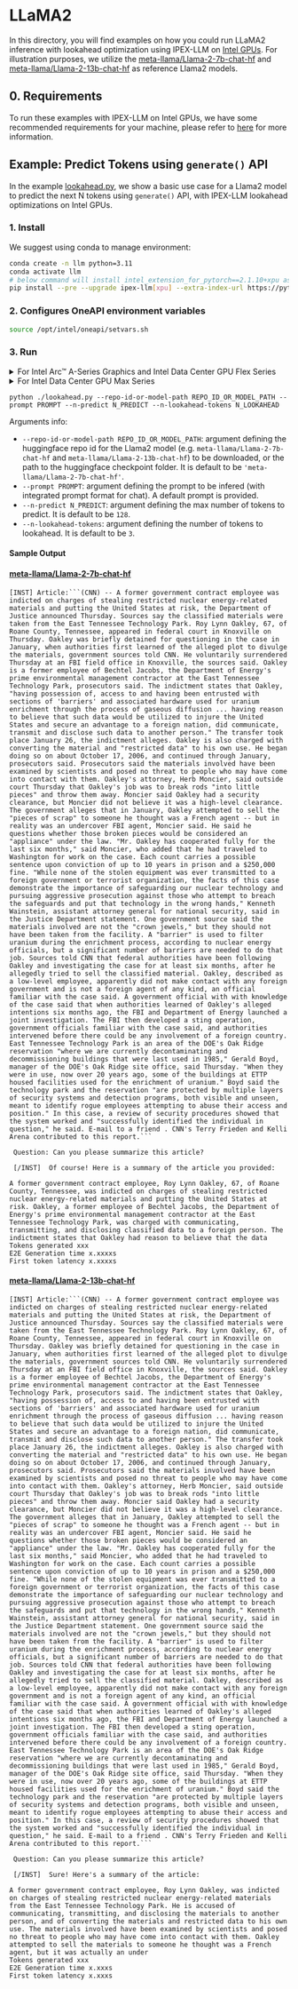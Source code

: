 # LLaMA2
In this directory, you will find examples on how you could run LLaMA2 inference with lookahead optimization using IPEX-LLM on [Intel GPUs](../README.md). For illustration purposes, we utilize the [meta-llama/Llama-2-7b-chat-hf](https://huggingface.co/meta-llama/Llama-2-7b-chat-hf) and [meta-llama/Llama-2-13b-chat-hf](https://huggingface.co/meta-llama/Llama-2-13b-chat-hf) as reference Llama2 models.

## 0. Requirements
To run these examples with IPEX-LLM on Intel GPUs, we have some recommended requirements for your machine, please refer to [here](../README.md#recommended-requirements) for more information.

## Example: Predict Tokens using `generate()` API
In the example [lookahead.py](./lookahead.py), we show a basic use case for a Llama2 model to predict the next N tokens using `generate()` API, with IPEX-LLM lookahead optimizations on Intel GPUs.
### 1. Install
We suggest using conda to manage environment:
```bash
conda create -n llm python=3.11
conda activate llm
# below command will install intel_extension_for_pytorch==2.1.10+xpu as default
pip install --pre --upgrade ipex-llm[xpu] --extra-index-url https://pytorch-extension.intel.com/release-whl/stable/xpu/us/
```
### 2. Configures OneAPI environment variables
```bash
source /opt/intel/oneapi/setvars.sh
```

### 3. Run

<details>

<summary>For Intel Arc™ A-Series Graphics and Intel Data Center GPU Flex Series</summary>

```bash
export USE_XETLA=OFF
export SYCL_PI_LEVEL_ZERO_USE_IMMEDIATE_COMMANDLISTS=1
export SYCL_CACHE_PERSISTENT=1
```

</details>

<details>

<summary>For Intel Data Center GPU Max Series</summary>

```bash
export LD_PRELOAD=${LD_PRELOAD}:${CONDA_PREFIX}/lib/libtcmalloc.so
export SYCL_PI_LEVEL_ZERO_USE_IMMEDIATE_COMMANDLISTS=1
export SYCL_CACHE_PERSISTENT=1
export ENABLE_SDP_FUSION=1
```
> Note: Please note that `libtcmalloc.so` can be installed by `conda install -c conda-forge -y gperftools=2.10`.
</details>

```
python ./lookahead.py --repo-id-or-model-path REPO_ID_OR_MODEL_PATH --prompt PROMPT --n-predict N_PREDICT --n-lookahead-tokens N_LOOKAHEAD
```

Arguments info:
- `--repo-id-or-model-path REPO_ID_OR_MODEL_PATH`: argument defining the huggingface repo id for the Llama2 model (e.g. `meta-llama/Llama-2-7b-chat-hf` and `meta-llama/Llama-2-13b-chat-hf`) to be downloaded, or the path to the huggingface checkpoint folder. It is default to be `'meta-llama/Llama-2-7b-chat-hf'`.
- `--prompt PROMPT`: argument defining the prompt to be infered (with integrated prompt format for chat). A default prompt is provided.
- `--n-predict N_PREDICT`: argument defining the max number of tokens to predict. It is default to be `128`.
- `--n-lookahead-tokens`: argument defining the number of tokens to lookahead. It is 
default to be `3`.

#### Sample Output
#### [meta-llama/Llama-2-7b-chat-hf](https://huggingface.co/meta-llama/Llama-2-7b-chat-hf)
```log
[INST] Article:```(CNN) -- A former government contract employee was indicted on charges of stealing restricted nuclear energy-related materials and putting the United States at risk, the Department of Justice announced Thursday. Sources say the classified materials were taken from the East Tennessee Technology Park. Roy Lynn Oakley, 67, of Roane County, Tennessee, appeared in federal court in Knoxville on Thursday. Oakley was briefly detained for questioning in the case in January, when authorities first learned of the alleged plot to divulge the materials, government sources told CNN. He voluntarily surrendered Thursday at an FBI field office in Knoxville, the sources said. Oakley is a former employee of Bechtel Jacobs, the Department of Energy's prime environmental management contractor at the East Tennessee Technology Park, prosecutors said. The indictment states that Oakley, "having possession of, access to and having been entrusted with sections of 'barriers' and associated hardware used for uranium enrichment through the process of gaseous diffusion ... having reason to believe that such data would be utilized to injure the United States and secure an advantage to a foreign nation, did communicate, transmit and disclose such data to another person." The transfer took place January 26, the indictment alleges. Oakley is also charged with converting the material and "restricted data" to his own use. He began doing so on about October 17, 2006, and continued through January, prosecutors said. Prosecutors said the materials involved have been examined by scientists and posed no threat to people who may have come into contact with them. Oakley's attorney, Herb Moncier, said outside court Thursday that Oakley's job was to break rods "into little pieces" and throw them away. Moncier said Oakley had a security clearance, but Moncier did not believe it was a high-level clearance. The government alleges that in January, Oakley attempted to sell the "pieces of scrap" to someone he thought was a French agent -- but in reality was an undercover FBI agent, Moncier said. He said he questions whether those broken pieces would be considered an "appliance" under the law. "Mr. Oakley has cooperated fully for the last six months," said Moncier, who added that he had traveled to Washington for work on the case. Each count carries a possible sentence upon conviction of up to 10 years in prison and a $250,000 fine. "While none of the stolen equipment was ever transmitted to a foreign government or terrorist organization, the facts of this case demonstrate the importance of safeguarding our nuclear technology and pursuing aggressive prosecution against those who attempt to breach the safeguards and put that technology in the wrong hands," Kenneth Wainstein, assistant attorney general for national security, said in the Justice Department statement. One government source said the materials involved are not the "crown jewels," but they should not have been taken from the facility. A "barrier" is used to filter uranium during the enrichment process, according to nuclear energy officials, but a significant number of barriers are needed to do that job. Sources told CNN that federal authorities have been following Oakley and investigating the case for at least six months, after he allegedly tried to sell the classified material. Oakley, described as a low-level employee, apparently did not make contact with any foreign government and is not a foreign agent of any kind, an official familiar with the case said. A government official with with knowledge of the case said that when authorities learned of Oakley's alleged intentions six months ago, the FBI and Department of Energy launched a joint investigation. The FBI then developed a sting operation, government officials familiar with the case said, and authorities intervened before there could be any involvement of a foreign country. East Tennessee Technology Park is an area of the DOE's Oak Ridge reservation "where we are currently decontaminating and decommissioning buildings that were last used in 1985," Gerald Boyd, manager of the DOE's Oak Ridge site office, said Thursday. "When they were in use, now over 20 years ago, some of the buildings at ETTP housed facilities used for the enrichment of uranium." Boyd said the technology park and the reservation "are protected by multiple layers of security systems and detection programs, both visible and unseen, meant to identify rogue employees attempting to abuse their access and position." In this case, a review of security procedures showed that the system worked and "successfully identified the individual in question," he said. E-mail to a friend . CNN's Terry Frieden and Kelli Arena contributed to this report.``` 

 Question: Can you please summarize this article? 

 [/INST]  Of course! Here is a summary of the article you provided:

A former government contract employee, Roy Lynn Oakley, 67, of Roane County, Tennessee, was indicted on charges of stealing restricted nuclear energy-related materials and putting the United States at risk. Oakley, a former employee of Bechtel Jacobs, the Department of Energy's prime environmental management contractor at the East Tennessee Technology Park, was charged with communicating, transmitting, and disclosing classified data to a foreign person. The indictment states that Oakley had reason to believe that the data
Tokens generated xxx
E2E Generation time x.xxxxs
First token latency x.xxxxs
```

#### [meta-llama/Llama-2-13b-chat-hf](https://huggingface.co/meta-llama/Llama-2-13b-chat-hf)
```log
[INST] Article:```(CNN) -- A former government contract employee was indicted on charges of stealing restricted nuclear energy-related materials and putting the United States at risk, the Department of Justice announced Thursday. Sources say the classified materials were taken from the East Tennessee Technology Park. Roy Lynn Oakley, 67, of Roane County, Tennessee, appeared in federal court in Knoxville on Thursday. Oakley was briefly detained for questioning in the case in January, when authorities first learned of the alleged plot to divulge the materials, government sources told CNN. He voluntarily surrendered Thursday at an FBI field office in Knoxville, the sources said. Oakley is a former employee of Bechtel Jacobs, the Department of Energy's prime environmental management contractor at the East Tennessee Technology Park, prosecutors said. The indictment states that Oakley, "having possession of, access to and having been entrusted with sections of 'barriers' and associated hardware used for uranium enrichment through the process of gaseous diffusion ... having reason to believe that such data would be utilized to injure the United States and secure an advantage to a foreign nation, did communicate, transmit and disclose such data to another person." The transfer took place January 26, the indictment alleges. Oakley is also charged with converting the material and "restricted data" to his own use. He began doing so on about October 17, 2006, and continued through January, prosecutors said. Prosecutors said the materials involved have been examined by scientists and posed no threat to people who may have come into contact with them. Oakley's attorney, Herb Moncier, said outside court Thursday that Oakley's job was to break rods "into little pieces" and throw them away. Moncier said Oakley had a security clearance, but Moncier did not believe it was a high-level clearance. The government alleges that in January, Oakley attempted to sell the "pieces of scrap" to someone he thought was a French agent -- but in reality was an undercover FBI agent, Moncier said. He said he questions whether those broken pieces would be considered an "appliance" under the law. "Mr. Oakley has cooperated fully for the last six months," said Moncier, who added that he had traveled to Washington for work on the case. Each count carries a possible sentence upon conviction of up to 10 years in prison and a $250,000 fine. "While none of the stolen equipment was ever transmitted to a foreign government or terrorist organization, the facts of this case demonstrate the importance of safeguarding our nuclear technology and pursuing aggressive prosecution against those who attempt to breach the safeguards and put that technology in the wrong hands," Kenneth Wainstein, assistant attorney general for national security, said in the Justice Department statement. One government source said the materials involved are not the "crown jewels," but they should not have been taken from the facility. A "barrier" is used to filter uranium during the enrichment process, according to nuclear energy officials, but a significant number of barriers are needed to do that job. Sources told CNN that federal authorities have been following Oakley and investigating the case for at least six months, after he allegedly tried to sell the classified material. Oakley, described as a low-level employee, apparently did not make contact with any foreign government and is not a foreign agent of any kind, an official familiar with the case said. A government official with with knowledge of the case said that when authorities learned of Oakley's alleged intentions six months ago, the FBI and Department of Energy launched a joint investigation. The FBI then developed a sting operation, government officials familiar with the case said, and authorities intervened before there could be any involvement of a foreign country. East Tennessee Technology Park is an area of the DOE's Oak Ridge reservation "where we are currently decontaminating and decommissioning buildings that were last used in 1985," Gerald Boyd, manager of the DOE's Oak Ridge site office, said Thursday. "When they were in use, now over 20 years ago, some of the buildings at ETTP housed facilities used for the enrichment of uranium." Boyd said the technology park and the reservation "are protected by multiple layers of security systems and detection programs, both visible and unseen, meant to identify rogue employees attempting to abuse their access and position." In this case, a review of security procedures showed that the system worked and "successfully identified the individual in question," he said. E-mail to a friend . CNN's Terry Frieden and Kelli Arena contributed to this report.``` 

 Question: Can you please summarize this article? 

 [/INST]  Sure! Here's a summary of the article:

A former government contract employee, Roy Lynn Oakley, was indicted on charges of stealing restricted nuclear energy-related materials from the East Tennessee Technology Park. He is accused of communicating, transmitting, and disclosing the materials to another person, and of converting the materials and restricted data to his own use. The materials involved have been examined by scientists and posed no threat to people who may have come into contact with them. Oakley attempted to sell the materials to someone he thought was a French agent, but it was actually an under
Tokens generated xxx
E2E Generation time x.xxxs
First token latency x.xxxs
```
